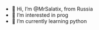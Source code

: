 - 👋 Hi, I’m @MrSalatix, from Russia
- 👀 I’m interested in prog
- 🌱 I’m currently learning python


<!---
MrSalatix/MrSalatix is a ✨ special ✨ repository because its `README.md` (this file) appears on your GitHub profile.
You can click the Preview link to take a look at your changes.
--->

